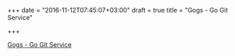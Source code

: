 +++
date = "2016-11-12T07:45:07+03:00"
draft = true
title = "Gogs - Go Git Service"

+++

<p><a href="https://gogs.io">Gogs - Go Git Service</a></p>

